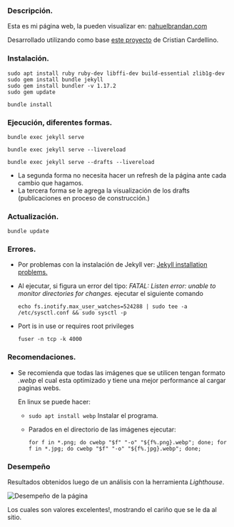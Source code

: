 ### Descripción.

Esta es mi página web, la pueden visualizar en: [nahuelbrandan.com](https://www.nahuelbrandan.com)

Desarrollado utilizando como base [este proyecto](https://github.com/crscardellino/crscardellino.github.io) de Cristian
 Cardellino.

### Instalación.

    sudo apt install ruby ruby-dev libffi-dev build-essential zlib1g-dev
    sudo gem install bundle jekyll
    sudo gem install bundler -v 1.17.2
    sudo gem update

    bundle install

### Ejecución, diferentes formas.

    bundle exec jekyll serve    

    bundle exec jekyll serve --livereload

    bundle exec jekyll serve --drafts --livereload

* La segunda forma no necesita hacer un refresh de la página ante cada cambio que hagamos.
* La tercera forma se le agrega la visualización de los drafts (publicaciones en proceso de construcción.)

### Actualización.

    bundle update

### Errores.

* Por problemas con la instalación de Jekyll ver: [Jekyll installation problems.](https://jekyllrb.com/docs/troubleshooting/#installation-problems)
* Al ejecutar, si figura un error del tipo: *FATAL: Listen error: unable to monitor directories for changes.* ejecutar el siguiente comando

  `echo fs.inotify.max_user_watches=524288 | sudo tee -a /etc/sysctl.conf && sudo sysctl -p`

* Port is in use or requires root privileges

  `fuser -n tcp -k 4000`

### Recomendaciones.

* Se recomienda que todas las imágenes que se utilicen tengan formato _.webp_ el cual esta optimizado y tiene una mejor 
performance al cargar paginas webs.

  En linux se puede hacer:
  
  * `sudo apt install webp` Instalar el programa.
  * Parados en el directorio de las imágenes ejecutar:
  
    `for f in *.png; do cwebp "$f" "-o" "${f%.png}.webp"; done; for f in *.jpg; do cwebp "$f" "-o" "${f%.jpg}.webp"; done;`

### Desempeño

Resultados obtenidos luego de un análisis con la herramienta _Lighthouse_.

![Desempeño de la página](assets/img/site/desempeño.png)

Los cuales son valores excelentes!, mostrando el cariño que se le da al sitio.
